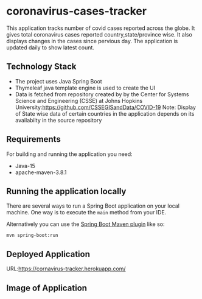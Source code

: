 # coronavirus-cases-tracker
This application tracks number of covid cases reported across the globe. It gives total coronavirus cases reported country,state/province wise. 
It also displays changes in the cases since pervious day.
The application is updated daily to show latest count.
## Technology Stack
* The project uses Java Spring Boot
* Thymeleaf java template engine is used to create the UI
* Data is fetched from repository created by by the Center for Systems Science and Engineering (CSSE) at Johns Hopkins University:https://github.com/CSSEGISandData/COVID-19
Note: Display of State wise data of certain countries in the application depends on its availabilty in the source repository
## Requirements

For building and running the application you need:

- Java-15
- apache-maven-3.8.1
## Running the application locally

There are several ways to run a Spring Boot application on your local machine. One way is to execute the `main` method from your IDE.

Alternatively you can use the [Spring Boot Maven plugin](https://docs.spring.io/spring-boot/docs/current/reference/html/build-tool-plugins-maven-plugin.html) like so:

```shell
mvn spring-boot:run
```
## Deployed Application
URL:https://cornavirus-tracker.herokuapp.com/
## Image of Application





